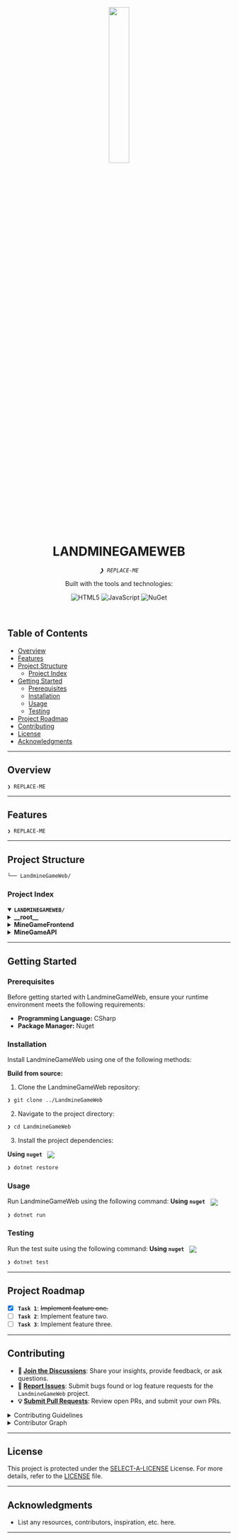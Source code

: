 <p align="center">
    <img src="https://img.icons8.com/external-tal-revivo-regular-tal-revivo/96/external-readme-is-a-easy-to-build-a-developer-hub-that-adapts-to-the-user-logo-regular-tal-revivo.png" align="center" width="30%">
</p>
<p align="center"><h1 align="center">LANDMINEGAMEWEB</h1></p>
<p align="center">
	<em><code>❯ REPLACE-ME</code></em>
</p>
<p align="center">
	<!-- local repository, no metadata badges. --></p>
<p align="center">Built with the tools and technologies:</p>
<p align="center">
	<img src="https://img.shields.io/badge/HTML5-E34F26.svg?style=default&logo=HTML5&logoColor=white" alt="HTML5">
	<img src="https://img.shields.io/badge/JavaScript-F7DF1E.svg?style=default&logo=JavaScript&logoColor=black" alt="JavaScript">
	<img src="https://img.shields.io/badge/NuGet-004880.svg?style=default&logo=NuGet&logoColor=white" alt="NuGet">
</p>
<br>

##  Table of Contents

- [ Overview](#-overview)
- [ Features](#-features)
- [ Project Structure](#-project-structure)
  - [ Project Index](#-project-index)
- [ Getting Started](#-getting-started)
  - [ Prerequisites](#-prerequisites)
  - [ Installation](#-installation)
  - [ Usage](#-usage)
  - [ Testing](#-testing)
- [ Project Roadmap](#-project-roadmap)
- [ Contributing](#-contributing)
- [ License](#-license)
- [ Acknowledgments](#-acknowledgments)

---

##  Overview

<code>❯ REPLACE-ME</code>

---

##  Features

<code>❯ REPLACE-ME</code>

---

##  Project Structure

```sh
└── LandmineGameWeb/
```


###  Project Index
<details open>
	<summary><b><code>LANDMINEGAMEWEB/</code></b></summary>
	<details> <!-- __root__ Submodule -->
		<summary><b>__root__</b></summary>
		<blockquote>
			<table>
			<tr>
				<td><b><a href='/home/runner/work/ReadmeGeneratationAI/ReadmeGeneratationAI/LandmineGameWeb/blob/master/LICENSE.txt'>LICENSE.txt</a></b></td>
				<td><code>❯ REPLACE-ME</code></td>
			</tr>
			</table>
		</blockquote>
	</details>
	<details> <!-- MineGameFrontend Submodule -->
		<summary><b>MineGameFrontend</b></summary>
		<blockquote>
			<table>
			<tr>
				<td><b><a href='/home/runner/work/ReadmeGeneratationAI/ReadmeGeneratationAI/LandmineGameWeb/blob/master/MineGameFrontend/boardDisplay.js'>boardDisplay.js</a></b></td>
				<td><code>❯ REPLACE-ME</code></td>
			</tr>
			<tr>
				<td><b><a href='/home/runner/work/ReadmeGeneratationAI/ReadmeGeneratationAI/LandmineGameWeb/blob/master/MineGameFrontend/landmineGame.js'>landmineGame.js</a></b></td>
				<td><code>❯ REPLACE-ME</code></td>
			</tr>
			<tr>
				<td><b><a href='/home/runner/work/ReadmeGeneratationAI/ReadmeGeneratationAI/LandmineGameWeb/blob/master/MineGameFrontend/landmineGameWebpage.html'>landmineGameWebpage.html</a></b></td>
				<td><code>❯ REPLACE-ME</code></td>
			</tr>
			</table>
		</blockquote>
	</details>
	<details> <!-- MineGameAPI Submodule -->
		<summary><b>MineGameAPI</b></summary>
		<blockquote>
			<table>
			<tr>
				<td><b><a href='/home/runner/work/ReadmeGeneratationAI/ReadmeGeneratationAI/LandmineGameWeb/blob/master/MineGameAPI/MineGameAPI.sln'>MineGameAPI.sln</a></b></td>
				<td><code>❯ REPLACE-ME</code></td>
			</tr>
			</table>
			<details>
				<summary><b>Test</b></summary>
				<blockquote>
					<table>
					<tr>
						<td><b><a href='/home/runner/work/ReadmeGeneratationAI/ReadmeGeneratationAI/LandmineGameWeb/blob/master/MineGameAPI/Test/Test.csproj'>Test.csproj</a></b></td>
						<td><code>❯ REPLACE-ME</code></td>
					</tr>
					<tr>
						<td><b><a href='/home/runner/work/ReadmeGeneratationAI/ReadmeGeneratationAI/LandmineGameWeb/blob/master/MineGameAPI/Test/PlayerTests.cs'>PlayerTests.cs</a></b></td>
						<td><code>❯ REPLACE-ME</code></td>
					</tr>
					<tr>
						<td><b><a href='/home/runner/work/ReadmeGeneratationAI/ReadmeGeneratationAI/LandmineGameWeb/blob/master/MineGameAPI/Test/LandmineGameTests.cs'>LandmineGameTests.cs</a></b></td>
						<td><code>❯ REPLACE-ME</code></td>
					</tr>
					<tr>
						<td><b><a href='/home/runner/work/ReadmeGeneratationAI/ReadmeGeneratationAI/LandmineGameWeb/blob/master/MineGameAPI/Test/RandomGeneratorTests.cs'>RandomGeneratorTests.cs</a></b></td>
						<td><code>❯ REPLACE-ME</code></td>
					</tr>
					<tr>
						<td><b><a href='/home/runner/work/ReadmeGeneratationAI/ReadmeGeneratationAI/LandmineGameWeb/blob/master/MineGameAPI/Test/GlobalUsings.cs'>GlobalUsings.cs</a></b></td>
						<td><code>❯ REPLACE-ME</code></td>
					</tr>
					<tr>
						<td><b><a href='/home/runner/work/ReadmeGeneratationAI/ReadmeGeneratationAI/LandmineGameWeb/blob/master/MineGameAPI/Test/BoardTests.cs'>BoardTests.cs</a></b></td>
						<td><code>❯ REPLACE-ME</code></td>
					</tr>
					</table>
					<details>
						<summary><b>obj</b></summary>
						<blockquote>
							<table>
							<tr>
								<td><b><a href='/home/runner/work/ReadmeGeneratationAI/ReadmeGeneratationAI/LandmineGameWeb/blob/master/MineGameAPI/Test/obj/project.assets.json'>project.assets.json</a></b></td>
								<td><code>❯ REPLACE-ME</code></td>
							</tr>
							<tr>
								<td><b><a href='/home/runner/work/ReadmeGeneratationAI/ReadmeGeneratationAI/LandmineGameWeb/blob/master/MineGameAPI/Test/obj/Testing.csproj.nuget.g.targets'>Testing.csproj.nuget.g.targets</a></b></td>
								<td><code>❯ REPLACE-ME</code></td>
							</tr>
							<tr>
								<td><b><a href='/home/runner/work/ReadmeGeneratationAI/ReadmeGeneratationAI/LandmineGameWeb/blob/master/MineGameAPI/Test/obj/Test.csproj.nuget.dgspec.json'>Test.csproj.nuget.dgspec.json</a></b></td>
								<td><code>❯ REPLACE-ME</code></td>
							</tr>
							<tr>
								<td><b><a href='/home/runner/work/ReadmeGeneratationAI/ReadmeGeneratationAI/LandmineGameWeb/blob/master/MineGameAPI/Test/obj/Testing.csproj.nuget.dgspec.json'>Testing.csproj.nuget.dgspec.json</a></b></td>
								<td><code>❯ REPLACE-ME</code></td>
							</tr>
							<tr>
								<td><b><a href='/home/runner/work/ReadmeGeneratationAI/ReadmeGeneratationAI/LandmineGameWeb/blob/master/MineGameAPI/Test/obj/Testing.csproj.nuget.g.props'>Testing.csproj.nuget.g.props</a></b></td>
								<td><code>❯ REPLACE-ME</code></td>
							</tr>
							<tr>
								<td><b><a href='/home/runner/work/ReadmeGeneratationAI/ReadmeGeneratationAI/LandmineGameWeb/blob/master/MineGameAPI/Test/obj/Test.csproj.nuget.g.targets'>Test.csproj.nuget.g.targets</a></b></td>
								<td><code>❯ REPLACE-ME</code></td>
							</tr>
							<tr>
								<td><b><a href='/home/runner/work/ReadmeGeneratationAI/ReadmeGeneratationAI/LandmineGameWeb/blob/master/MineGameAPI/Test/obj/Test.csproj.nuget.g.props'>Test.csproj.nuget.g.props</a></b></td>
								<td><code>❯ REPLACE-ME</code></td>
							</tr>
							</table>
							<details>
								<summary><b>Debug</b></summary>
								<blockquote>
									<details>
										<summary><b>net8.0</b></summary>
										<blockquote>
											<table>
											<tr>
												<td><b><a href='/home/runner/work/ReadmeGeneratationAI/ReadmeGeneratationAI/LandmineGameWeb/blob/master/MineGameAPI/Test/obj/Debug/net8.0/Test.pdb'>Test.pdb</a></b></td>
												<td><code>❯ REPLACE-ME</code></td>
											</tr>
											<tr>
												<td><b><a href='/home/runner/work/ReadmeGeneratationAI/ReadmeGeneratationAI/LandmineGameWeb/blob/master/MineGameAPI/Test/obj/Debug/net8.0/Testing.GlobalUsings.g.cs'>Testing.GlobalUsings.g.cs</a></b></td>
												<td><code>❯ REPLACE-ME</code></td>
											</tr>
											<tr>
												<td><b><a href='/home/runner/work/ReadmeGeneratationAI/ReadmeGeneratationAI/LandmineGameWeb/blob/master/MineGameAPI/Test/obj/Debug/net8.0/Testing.csproj.BuildWithSkipAnalyzers'>Testing.csproj.BuildWithSkipAnalyzers</a></b></td>
												<td><code>❯ REPLACE-ME</code></td>
											</tr>
											<tr>
												<td><b><a href='/home/runner/work/ReadmeGeneratationAI/ReadmeGeneratationAI/LandmineGameWeb/blob/master/MineGameAPI/Test/obj/Debug/net8.0/Test.csproj.CopyComplete'>Test.csproj.CopyComplete</a></b></td>
												<td><code>❯ REPLACE-ME</code></td>
											</tr>
											<tr>
												<td><b><a href='/home/runner/work/ReadmeGeneratationAI/ReadmeGeneratationAI/LandmineGameWeb/blob/master/MineGameAPI/Test/obj/Debug/net8.0/Test.csproj.FileListAbsolute.txt'>Test.csproj.FileListAbsolute.txt</a></b></td>
												<td><code>❯ REPLACE-ME</code></td>
											</tr>
											<tr>
												<td><b><a href='/home/runner/work/ReadmeGeneratationAI/ReadmeGeneratationAI/LandmineGameWeb/blob/master/MineGameAPI/Test/obj/Debug/net8.0/Test.GlobalUsings.g.cs'>Test.GlobalUsings.g.cs</a></b></td>
												<td><code>❯ REPLACE-ME</code></td>
											</tr>
											<tr>
												<td><b><a href='/home/runner/work/ReadmeGeneratationAI/ReadmeGeneratationAI/LandmineGameWeb/blob/master/MineGameAPI/Test/obj/Debug/net8.0/Testing.AssemblyInfo.cs'>Testing.AssemblyInfo.cs</a></b></td>
												<td><code>❯ REPLACE-ME</code></td>
											</tr>
											<tr>
												<td><b><a href='/home/runner/work/ReadmeGeneratationAI/ReadmeGeneratationAI/LandmineGameWeb/blob/master/MineGameAPI/Test/obj/Debug/net8.0/Test.GeneratedMSBuildEditorConfig.editorconfig'>Test.GeneratedMSBuildEditorConfig.editorconfig</a></b></td>
												<td><code>❯ REPLACE-ME</code></td>
											</tr>
											<tr>
												<td><b><a href='/home/runner/work/ReadmeGeneratationAI/ReadmeGeneratationAI/LandmineGameWeb/blob/master/MineGameAPI/Test/obj/Debug/net8.0/Testing.pdb'>Testing.pdb</a></b></td>
												<td><code>❯ REPLACE-ME</code></td>
											</tr>
											<tr>
												<td><b><a href='/home/runner/work/ReadmeGeneratationAI/ReadmeGeneratationAI/LandmineGameWeb/blob/master/MineGameAPI/Test/obj/Debug/net8.0/Testing.csproj.CopyComplete'>Testing.csproj.CopyComplete</a></b></td>
												<td><code>❯ REPLACE-ME</code></td>
											</tr>
											<tr>
												<td><b><a href='/home/runner/work/ReadmeGeneratationAI/ReadmeGeneratationAI/LandmineGameWeb/blob/master/MineGameAPI/Test/obj/Debug/net8.0/Testing.GeneratedMSBuildEditorConfig.editorconfig'>Testing.GeneratedMSBuildEditorConfig.editorconfig</a></b></td>
												<td><code>❯ REPLACE-ME</code></td>
											</tr>
											<tr>
												<td><b><a href='/home/runner/work/ReadmeGeneratationAI/ReadmeGeneratationAI/LandmineGameWeb/blob/master/MineGameAPI/Test/obj/Debug/net8.0/Test.AssemblyInfo.cs'>Test.AssemblyInfo.cs</a></b></td>
												<td><code>❯ REPLACE-ME</code></td>
											</tr>
											<tr>
												<td><b><a href='/home/runner/work/ReadmeGeneratationAI/ReadmeGeneratationAI/LandmineGameWeb/blob/master/MineGameAPI/Test/obj/Debug/net8.0/Testing.csproj.FileListAbsolute.txt'>Testing.csproj.FileListAbsolute.txt</a></b></td>
												<td><code>❯ REPLACE-ME</code></td>
											</tr>
											<tr>
												<td><b><a href='/home/runner/work/ReadmeGeneratationAI/ReadmeGeneratationAI/LandmineGameWeb/blob/master/MineGameAPI/Test/obj/Debug/net8.0/.NETCoreApp,Version=v8.0.AssemblyAttributes.cs'>.NETCoreApp,Version=v8.0.AssemblyAttributes.cs</a></b></td>
												<td><code>❯ REPLACE-ME</code></td>
											</tr>
											<tr>
												<td><b><a href='/home/runner/work/ReadmeGeneratationAI/ReadmeGeneratationAI/LandmineGameWeb/blob/master/MineGameAPI/Test/obj/Debug/net8.0/Test.csproj.BuildWithSkipAnalyzers'>Test.csproj.BuildWithSkipAnalyzers</a></b></td>
												<td><code>❯ REPLACE-ME</code></td>
											</tr>
											</table>
										</blockquote>
									</details>
								</blockquote>
							</details>
						</blockquote>
					</details>
					<details>
						<summary><b>Source</b></summary>
						<blockquote>
							<table>
							<tr>
								<td><b><a href='/home/runner/work/ReadmeGeneratationAI/ReadmeGeneratationAI/LandmineGameWeb/blob/master/MineGameAPI/Test/Source/Board.cs'>Board.cs</a></b></td>
								<td><code>❯ REPLACE-ME</code></td>
							</tr>
							<tr>
								<td><b><a href='/home/runner/work/ReadmeGeneratationAI/ReadmeGeneratationAI/LandmineGameWeb/blob/master/MineGameAPI/Test/Source/RandomGenerator.cs'>RandomGenerator.cs</a></b></td>
								<td><code>❯ REPLACE-ME</code></td>
							</tr>
							<tr>
								<td><b><a href='/home/runner/work/ReadmeGeneratationAI/ReadmeGeneratationAI/LandmineGameWeb/blob/master/MineGameAPI/Test/Source/LandmineGame.cs'>LandmineGame.cs</a></b></td>
								<td><code>❯ REPLACE-ME</code></td>
							</tr>
							<tr>
								<td><b><a href='/home/runner/work/ReadmeGeneratationAI/ReadmeGeneratationAI/LandmineGameWeb/blob/master/MineGameAPI/Test/Source/Player.cs'>Player.cs</a></b></td>
								<td><code>❯ REPLACE-ME</code></td>
							</tr>
							</table>
						</blockquote>
					</details>
					<details>
						<summary><b>bin</b></summary>
						<blockquote>
							<details>
								<summary><b>Debug</b></summary>
								<blockquote>
									<details>
										<summary><b>net8.0</b></summary>
										<blockquote>
											<table>
											<tr>
												<td><b><a href='/home/runner/work/ReadmeGeneratationAI/ReadmeGeneratationAI/LandmineGameWeb/blob/master/MineGameAPI/Test/bin/Debug/net8.0/Test.pdb'>Test.pdb</a></b></td>
												<td><code>❯ REPLACE-ME</code></td>
											</tr>
											<tr>
												<td><b><a href='/home/runner/work/ReadmeGeneratationAI/ReadmeGeneratationAI/LandmineGameWeb/blob/master/MineGameAPI/Test/bin/Debug/net8.0/Test.runtimeconfig.json'>Test.runtimeconfig.json</a></b></td>
												<td><code>❯ REPLACE-ME</code></td>
											</tr>
											<tr>
												<td><b><a href='/home/runner/work/ReadmeGeneratationAI/ReadmeGeneratationAI/LandmineGameWeb/blob/master/MineGameAPI/Test/bin/Debug/net8.0/Testing.pdb'>Testing.pdb</a></b></td>
												<td><code>❯ REPLACE-ME</code></td>
											</tr>
											<tr>
												<td><b><a href='/home/runner/work/ReadmeGeneratationAI/ReadmeGeneratationAI/LandmineGameWeb/blob/master/MineGameAPI/Test/bin/Debug/net8.0/Test.deps.json'>Test.deps.json</a></b></td>
												<td><code>❯ REPLACE-ME</code></td>
											</tr>
											<tr>
												<td><b><a href='/home/runner/work/ReadmeGeneratationAI/ReadmeGeneratationAI/LandmineGameWeb/blob/master/MineGameAPI/Test/bin/Debug/net8.0/Testing.deps.json'>Testing.deps.json</a></b></td>
												<td><code>❯ REPLACE-ME</code></td>
											</tr>
											<tr>
												<td><b><a href='/home/runner/work/ReadmeGeneratationAI/ReadmeGeneratationAI/LandmineGameWeb/blob/master/MineGameAPI/Test/bin/Debug/net8.0/Testing.runtimeconfig.json'>Testing.runtimeconfig.json</a></b></td>
												<td><code>❯ REPLACE-ME</code></td>
											</tr>
											</table>
										</blockquote>
									</details>
								</blockquote>
							</details>
						</blockquote>
					</details>
				</blockquote>
			</details>
			<details>
				<summary><b>MineGameAPI</b></summary>
				<blockquote>
					<table>
					<tr>
						<td><b><a href='/home/runner/work/ReadmeGeneratationAI/ReadmeGeneratationAI/LandmineGameWeb/blob/master/MineGameAPI/MineGameAPI/appsettings.Development.json'>appsettings.Development.json</a></b></td>
						<td><code>❯ REPLACE-ME</code></td>
					</tr>
					<tr>
						<td><b><a href='/home/runner/work/ReadmeGeneratationAI/ReadmeGeneratationAI/LandmineGameWeb/blob/master/MineGameAPI/MineGameAPI/appsettings.json'>appsettings.json</a></b></td>
						<td><code>❯ REPLACE-ME</code></td>
					</tr>
					<tr>
						<td><b><a href='/home/runner/work/ReadmeGeneratationAI/ReadmeGeneratationAI/LandmineGameWeb/blob/master/MineGameAPI/MineGameAPI/Program.cs'>Program.cs</a></b></td>
						<td><code>❯ REPLACE-ME</code></td>
					</tr>
					<tr>
						<td><b><a href='/home/runner/work/ReadmeGeneratationAI/ReadmeGeneratationAI/LandmineGameWeb/blob/master/MineGameAPI/MineGameAPI/MineGameAPI.csproj'>MineGameAPI.csproj</a></b></td>
						<td><code>❯ REPLACE-ME</code></td>
					</tr>
					<tr>
						<td><b><a href='/home/runner/work/ReadmeGeneratationAI/ReadmeGeneratationAI/LandmineGameWeb/blob/master/MineGameAPI/MineGameAPI/MineGameAPI.csproj.user'>MineGameAPI.csproj.user</a></b></td>
						<td><code>❯ REPLACE-ME</code></td>
					</tr>
					</table>
					<details>
						<summary><b>obj</b></summary>
						<blockquote>
							<table>
							<tr>
								<td><b><a href='/home/runner/work/ReadmeGeneratationAI/ReadmeGeneratationAI/LandmineGameWeb/blob/master/MineGameAPI/MineGameAPI/obj/MineGameAPI.csproj.nuget.g.targets'>MineGameAPI.csproj.nuget.g.targets</a></b></td>
								<td><code>❯ REPLACE-ME</code></td>
							</tr>
							<tr>
								<td><b><a href='/home/runner/work/ReadmeGeneratationAI/ReadmeGeneratationAI/LandmineGameWeb/blob/master/MineGameAPI/MineGameAPI/obj/project.assets.json'>project.assets.json</a></b></td>
								<td><code>❯ REPLACE-ME</code></td>
							</tr>
							<tr>
								<td><b><a href='/home/runner/work/ReadmeGeneratationAI/ReadmeGeneratationAI/LandmineGameWeb/blob/master/MineGameAPI/MineGameAPI/obj/MineGameAPI.csproj.nuget.g.props'>MineGameAPI.csproj.nuget.g.props</a></b></td>
								<td><code>❯ REPLACE-ME</code></td>
							</tr>
							<tr>
								<td><b><a href='/home/runner/work/ReadmeGeneratationAI/ReadmeGeneratationAI/LandmineGameWeb/blob/master/MineGameAPI/MineGameAPI/obj/MineGameAPI.csproj.nuget.dgspec.json'>MineGameAPI.csproj.nuget.dgspec.json</a></b></td>
								<td><code>❯ REPLACE-ME</code></td>
							</tr>
							</table>
							<details>
								<summary><b>Debug</b></summary>
								<blockquote>
									<details>
										<summary><b>net8.0</b></summary>
										<blockquote>
											<table>
											<tr>
												<td><b><a href='/home/runner/work/ReadmeGeneratationAI/ReadmeGeneratationAI/LandmineGameWeb/blob/master/MineGameAPI/MineGameAPI/obj/Debug/net8.0/MineGameAPI.csproj.CopyComplete'>MineGameAPI.csproj.CopyComplete</a></b></td>
												<td><code>❯ REPLACE-ME</code></td>
											</tr>
											<tr>
												<td><b><a href='/home/runner/work/ReadmeGeneratationAI/ReadmeGeneratationAI/LandmineGameWeb/blob/master/MineGameAPI/MineGameAPI/obj/Debug/net8.0/staticwebassets.build.json'>staticwebassets.build.json</a></b></td>
												<td><code>❯ REPLACE-ME</code></td>
											</tr>
											<tr>
												<td><b><a href='/home/runner/work/ReadmeGeneratationAI/ReadmeGeneratationAI/LandmineGameWeb/blob/master/MineGameAPI/MineGameAPI/obj/Debug/net8.0/MineGameAPI.MvcApplicationPartsAssemblyInfo.cs'>MineGameAPI.MvcApplicationPartsAssemblyInfo.cs</a></b></td>
												<td><code>❯ REPLACE-ME</code></td>
											</tr>
											<tr>
												<td><b><a href='/home/runner/work/ReadmeGeneratationAI/ReadmeGeneratationAI/LandmineGameWeb/blob/master/MineGameAPI/MineGameAPI/obj/Debug/net8.0/MineGameAPI.csproj.FileListAbsolute.txt'>MineGameAPI.csproj.FileListAbsolute.txt</a></b></td>
												<td><code>❯ REPLACE-ME</code></td>
											</tr>
											<tr>
												<td><b><a href='/home/runner/work/ReadmeGeneratationAI/ReadmeGeneratationAI/LandmineGameWeb/blob/master/MineGameAPI/MineGameAPI/obj/Debug/net8.0/MineGameAPI.GeneratedMSBuildEditorConfig.editorconfig'>MineGameAPI.GeneratedMSBuildEditorConfig.editorconfig</a></b></td>
												<td><code>❯ REPLACE-ME</code></td>
											</tr>
											<tr>
												<td><b><a href='/home/runner/work/ReadmeGeneratationAI/ReadmeGeneratationAI/LandmineGameWeb/blob/master/MineGameAPI/MineGameAPI/obj/Debug/net8.0/MineGameAPI.csproj.BuildWithSkipAnalyzers'>MineGameAPI.csproj.BuildWithSkipAnalyzers</a></b></td>
												<td><code>❯ REPLACE-ME</code></td>
											</tr>
											<tr>
												<td><b><a href='/home/runner/work/ReadmeGeneratationAI/ReadmeGeneratationAI/LandmineGameWeb/blob/master/MineGameAPI/MineGameAPI/obj/Debug/net8.0/MineGameAPI.AssemblyInfo.cs'>MineGameAPI.AssemblyInfo.cs</a></b></td>
												<td><code>❯ REPLACE-ME</code></td>
											</tr>
											<tr>
												<td><b><a href='/home/runner/work/ReadmeGeneratationAI/ReadmeGeneratationAI/LandmineGameWeb/blob/master/MineGameAPI/MineGameAPI/obj/Debug/net8.0/.NETCoreApp,Version=v8.0.AssemblyAttributes.cs'>.NETCoreApp,Version=v8.0.AssemblyAttributes.cs</a></b></td>
												<td><code>❯ REPLACE-ME</code></td>
											</tr>
											<tr>
												<td><b><a href='/home/runner/work/ReadmeGeneratationAI/ReadmeGeneratationAI/LandmineGameWeb/blob/master/MineGameAPI/MineGameAPI/obj/Debug/net8.0/MineGameAPI.GlobalUsings.g.cs'>MineGameAPI.GlobalUsings.g.cs</a></b></td>
												<td><code>❯ REPLACE-ME</code></td>
											</tr>
											<tr>
												<td><b><a href='/home/runner/work/ReadmeGeneratationAI/ReadmeGeneratationAI/LandmineGameWeb/blob/master/MineGameAPI/MineGameAPI/obj/Debug/net8.0/MineGameAPI.pdb'>MineGameAPI.pdb</a></b></td>
												<td><code>❯ REPLACE-ME</code></td>
											</tr>
											</table>
											<details>
												<summary><b>staticwebassets</b></summary>
												<blockquote>
													<table>
													<tr>
														<td><b><a href='/home/runner/work/ReadmeGeneratationAI/ReadmeGeneratationAI/LandmineGameWeb/blob/master/MineGameAPI/MineGameAPI/obj/Debug/net8.0/staticwebassets/msbuild.buildTransitive.MineGameAPI.props'>msbuild.buildTransitive.MineGameAPI.props</a></b></td>
														<td><code>❯ REPLACE-ME</code></td>
													</tr>
													<tr>
														<td><b><a href='/home/runner/work/ReadmeGeneratationAI/ReadmeGeneratationAI/LandmineGameWeb/blob/master/MineGameAPI/MineGameAPI/obj/Debug/net8.0/staticwebassets/msbuild.buildMultiTargeting.MineGameAPI.props'>msbuild.buildMultiTargeting.MineGameAPI.props</a></b></td>
														<td><code>❯ REPLACE-ME</code></td>
													</tr>
													<tr>
														<td><b><a href='/home/runner/work/ReadmeGeneratationAI/ReadmeGeneratationAI/LandmineGameWeb/blob/master/MineGameAPI/MineGameAPI/obj/Debug/net8.0/staticwebassets/msbuild.build.MineGameAPI.props'>msbuild.build.MineGameAPI.props</a></b></td>
														<td><code>❯ REPLACE-ME</code></td>
													</tr>
													</table>
												</blockquote>
											</details>
										</blockquote>
									</details>
								</blockquote>
							</details>
						</blockquote>
					</details>
					<details>
						<summary><b>Controllers</b></summary>
						<blockquote>
							<table>
							<tr>
								<td><b><a href='/home/runner/work/ReadmeGeneratationAI/ReadmeGeneratationAI/LandmineGameWeb/blob/master/MineGameAPI/MineGameAPI/Controllers/MineGameController.cs'>MineGameController.cs</a></b></td>
								<td><code>❯ REPLACE-ME</code></td>
							</tr>
							</table>
						</blockquote>
					</details>
					<details>
						<summary><b>bin</b></summary>
						<blockquote>
							<details>
								<summary><b>Debug</b></summary>
								<blockquote>
									<details>
										<summary><b>net8.0</b></summary>
										<blockquote>
											<table>
											<tr>
												<td><b><a href='/home/runner/work/ReadmeGeneratationAI/ReadmeGeneratationAI/LandmineGameWeb/blob/master/MineGameAPI/MineGameAPI/bin/Debug/net8.0/Test.pdb'>Test.pdb</a></b></td>
												<td><code>❯ REPLACE-ME</code></td>
											</tr>
											<tr>
												<td><b><a href='/home/runner/work/ReadmeGeneratationAI/ReadmeGeneratationAI/LandmineGameWeb/blob/master/MineGameAPI/MineGameAPI/bin/Debug/net8.0/Test.runtimeconfig.json'>Test.runtimeconfig.json</a></b></td>
												<td><code>❯ REPLACE-ME</code></td>
											</tr>
											<tr>
												<td><b><a href='/home/runner/work/ReadmeGeneratationAI/ReadmeGeneratationAI/LandmineGameWeb/blob/master/MineGameAPI/MineGameAPI/bin/Debug/net8.0/Test.deps.json'>Test.deps.json</a></b></td>
												<td><code>❯ REPLACE-ME</code></td>
											</tr>
											<tr>
												<td><b><a href='/home/runner/work/ReadmeGeneratationAI/ReadmeGeneratationAI/LandmineGameWeb/blob/master/MineGameAPI/MineGameAPI/bin/Debug/net8.0/appsettings.Development.json'>appsettings.Development.json</a></b></td>
												<td><code>❯ REPLACE-ME</code></td>
											</tr>
											<tr>
												<td><b><a href='/home/runner/work/ReadmeGeneratationAI/ReadmeGeneratationAI/LandmineGameWeb/blob/master/MineGameAPI/MineGameAPI/bin/Debug/net8.0/appsettings.json'>appsettings.json</a></b></td>
												<td><code>❯ REPLACE-ME</code></td>
											</tr>
											<tr>
												<td><b><a href='/home/runner/work/ReadmeGeneratationAI/ReadmeGeneratationAI/LandmineGameWeb/blob/master/MineGameAPI/MineGameAPI/bin/Debug/net8.0/MineGameAPI.runtimeconfig.json'>MineGameAPI.runtimeconfig.json</a></b></td>
												<td><code>❯ REPLACE-ME</code></td>
											</tr>
											<tr>
												<td><b><a href='/home/runner/work/ReadmeGeneratationAI/ReadmeGeneratationAI/LandmineGameWeb/blob/master/MineGameAPI/MineGameAPI/bin/Debug/net8.0/MineGameAPI.deps.json'>MineGameAPI.deps.json</a></b></td>
												<td><code>❯ REPLACE-ME</code></td>
											</tr>
											<tr>
												<td><b><a href='/home/runner/work/ReadmeGeneratationAI/ReadmeGeneratationAI/LandmineGameWeb/blob/master/MineGameAPI/MineGameAPI/bin/Debug/net8.0/MineGameAPI.pdb'>MineGameAPI.pdb</a></b></td>
												<td><code>❯ REPLACE-ME</code></td>
											</tr>
											</table>
										</blockquote>
									</details>
								</blockquote>
							</details>
						</blockquote>
					</details>
					<details>
						<summary><b>Properties</b></summary>
						<blockquote>
							<table>
							<tr>
								<td><b><a href='/home/runner/work/ReadmeGeneratationAI/ReadmeGeneratationAI/LandmineGameWeb/blob/master/MineGameAPI/MineGameAPI/Properties/launchSettings.json'>launchSettings.json</a></b></td>
								<td><code>❯ REPLACE-ME</code></td>
							</tr>
							</table>
						</blockquote>
					</details>
				</blockquote>
			</details>
			<details>
				<summary><b>.vs</b></summary>
				<blockquote>
					<details>
						<summary><b>MineGameAPI</b></summary>
						<blockquote>
							<details>
								<summary><b>config</b></summary>
								<blockquote>
									<table>
									<tr>
										<td><b><a href='/home/runner/work/ReadmeGeneratationAI/ReadmeGeneratationAI/LandmineGameWeb/blob/master/MineGameAPI/.vs/MineGameAPI/config/applicationhost.config'>applicationhost.config</a></b></td>
										<td><code>❯ REPLACE-ME</code></td>
									</tr>
									</table>
								</blockquote>
							</details>
							<details>
								<summary><b>FileContentIndex</b></summary>
								<blockquote>
									<table>
									<tr>
										<td><b><a href='/home/runner/work/ReadmeGeneratationAI/ReadmeGeneratationAI/LandmineGameWeb/blob/master/MineGameAPI/.vs/MineGameAPI/FileContentIndex/00c0a3ad-f873-4066-b6d3-a281445c1896.vsidx'>00c0a3ad-f873-4066-b6d3-a281445c1896.vsidx</a></b></td>
										<td><code>❯ REPLACE-ME</code></td>
									</tr>
									<tr>
										<td><b><a href='/home/runner/work/ReadmeGeneratationAI/ReadmeGeneratationAI/LandmineGameWeb/blob/master/MineGameAPI/.vs/MineGameAPI/FileContentIndex/7126ad13-d843-485a-bde2-7c00fb50b955.vsidx'>7126ad13-d843-485a-bde2-7c00fb50b955.vsidx</a></b></td>
										<td><code>❯ REPLACE-ME</code></td>
									</tr>
									<tr>
										<td><b><a href='/home/runner/work/ReadmeGeneratationAI/ReadmeGeneratationAI/LandmineGameWeb/blob/master/MineGameAPI/.vs/MineGameAPI/FileContentIndex/e1751922-9bf0-409f-a467-da43eec6839b.vsidx'>e1751922-9bf0-409f-a467-da43eec6839b.vsidx</a></b></td>
										<td><code>❯ REPLACE-ME</code></td>
									</tr>
									<tr>
										<td><b><a href='/home/runner/work/ReadmeGeneratationAI/ReadmeGeneratationAI/LandmineGameWeb/blob/master/MineGameAPI/.vs/MineGameAPI/FileContentIndex/2f695f90-4938-4713-99fa-c78fa729a719.vsidx'>2f695f90-4938-4713-99fa-c78fa729a719.vsidx</a></b></td>
										<td><code>❯ REPLACE-ME</code></td>
									</tr>
									<tr>
										<td><b><a href='/home/runner/work/ReadmeGeneratationAI/ReadmeGeneratationAI/LandmineGameWeb/blob/master/MineGameAPI/.vs/MineGameAPI/FileContentIndex/280bf942-3375-4375-8c0c-886002e733d2.vsidx'>280bf942-3375-4375-8c0c-886002e733d2.vsidx</a></b></td>
										<td><code>❯ REPLACE-ME</code></td>
									</tr>
									</table>
								</blockquote>
							</details>
							<details>
								<summary><b>v17</b></summary>
								<blockquote>
									<table>
									<tr>
										<td><b><a href='/home/runner/work/ReadmeGeneratationAI/ReadmeGeneratationAI/LandmineGameWeb/blob/master/MineGameAPI/.vs/MineGameAPI/v17/.futdcache.v2'>.futdcache.v2</a></b></td>
										<td><code>❯ REPLACE-ME</code></td>
									</tr>
									<tr>
										<td><b><a href='/home/runner/work/ReadmeGeneratationAI/ReadmeGeneratationAI/LandmineGameWeb/blob/master/MineGameAPI/.vs/MineGameAPI/v17/.suo'>.suo</a></b></td>
										<td><code>❯ REPLACE-ME</code></td>
									</tr>
									</table>
									<details>
										<summary><b>TestStore</b></summary>
										<blockquote>
											<details>
												<summary><b>0</b></summary>
												<blockquote>
													<table>
													<tr>
														<td><b><a href='/home/runner/work/ReadmeGeneratationAI/ReadmeGeneratationAI/LandmineGameWeb/blob/master/MineGameAPI/.vs/MineGameAPI/v17/TestStore/0/testlog.manifest'>testlog.manifest</a></b></td>
														<td><code>❯ REPLACE-ME</code></td>
													</tr>
													<tr>
														<td><b><a href='/home/runner/work/ReadmeGeneratationAI/ReadmeGeneratationAI/LandmineGameWeb/blob/master/MineGameAPI/.vs/MineGameAPI/v17/TestStore/0/009.testlog'>009.testlog</a></b></td>
														<td><code>❯ REPLACE-ME</code></td>
													</tr>
													</table>
												</blockquote>
											</details>
										</blockquote>
									</details>
								</blockquote>
							</details>
							<details>
								<summary><b>DesignTimeBuild</b></summary>
								<blockquote>
									<table>
									<tr>
										<td><b><a href='/home/runner/work/ReadmeGeneratationAI/ReadmeGeneratationAI/LandmineGameWeb/blob/master/MineGameAPI/.vs/MineGameAPI/DesignTimeBuild/.dtbcache.v2'>.dtbcache.v2</a></b></td>
										<td><code>❯ REPLACE-ME</code></td>
									</tr>
									</table>
								</blockquote>
							</details>
						</blockquote>
					</details>
					<details>
						<summary><b>ProjectEvaluation</b></summary>
						<blockquote>
							<table>
							<tr>
								<td><b><a href='/home/runner/work/ReadmeGeneratationAI/ReadmeGeneratationAI/LandmineGameWeb/blob/master/MineGameAPI/.vs/ProjectEvaluation/minegameapi.metadata.v7.bin'>minegameapi.metadata.v7.bin</a></b></td>
								<td><code>❯ REPLACE-ME</code></td>
							</tr>
							<tr>
								<td><b><a href='/home/runner/work/ReadmeGeneratationAI/ReadmeGeneratationAI/LandmineGameWeb/blob/master/MineGameAPI/.vs/ProjectEvaluation/minegameapi.projects.v7.bin'>minegameapi.projects.v7.bin</a></b></td>
								<td><code>❯ REPLACE-ME</code></td>
							</tr>
							</table>
						</blockquote>
					</details>
				</blockquote>
			</details>
		</blockquote>
	</details>
</details>

---
##  Getting Started

###  Prerequisites

Before getting started with LandmineGameWeb, ensure your runtime environment meets the following requirements:

- **Programming Language:** CSharp
- **Package Manager:** Nuget


###  Installation

Install LandmineGameWeb using one of the following methods:

**Build from source:**

1. Clone the LandmineGameWeb repository:
```sh
❯ git clone ../LandmineGameWeb
```

2. Navigate to the project directory:
```sh
❯ cd LandmineGameWeb
```

3. Install the project dependencies:


**Using `nuget`** &nbsp; [<img align="center" src="https://img.shields.io/badge/C%23-239120.svg?style={badge_style}&logo=c-sharp&logoColor=white" />](https://docs.microsoft.com/en-us/dotnet/csharp/)

```sh
❯ dotnet restore
```




###  Usage
Run LandmineGameWeb using the following command:
**Using `nuget`** &nbsp; [<img align="center" src="https://img.shields.io/badge/C%23-239120.svg?style={badge_style}&logo=c-sharp&logoColor=white" />](https://docs.microsoft.com/en-us/dotnet/csharp/)

```sh
❯ dotnet run
```


###  Testing
Run the test suite using the following command:
**Using `nuget`** &nbsp; [<img align="center" src="https://img.shields.io/badge/C%23-239120.svg?style={badge_style}&logo=c-sharp&logoColor=white" />](https://docs.microsoft.com/en-us/dotnet/csharp/)

```sh
❯ dotnet test
```


---
##  Project Roadmap

- [X] **`Task 1`**: <strike>Implement feature one.</strike>
- [ ] **`Task 2`**: Implement feature two.
- [ ] **`Task 3`**: Implement feature three.

---

##  Contributing

- **💬 [Join the Discussions](https://LOCAL/ReadmeGeneratationAI/LandmineGameWeb/discussions)**: Share your insights, provide feedback, or ask questions.
- **🐛 [Report Issues](https://LOCAL/ReadmeGeneratationAI/LandmineGameWeb/issues)**: Submit bugs found or log feature requests for the `LandmineGameWeb` project.
- **💡 [Submit Pull Requests](https://LOCAL/ReadmeGeneratationAI/LandmineGameWeb/blob/main/CONTRIBUTING.md)**: Review open PRs, and submit your own PRs.

<details closed>
<summary>Contributing Guidelines</summary>

1. **Fork the Repository**: Start by forking the project repository to your LOCAL account.
2. **Clone Locally**: Clone the forked repository to your local machine using a git client.
   ```sh
   git clone /home/runner/work/ReadmeGeneratationAI/ReadmeGeneratationAI/LandmineGameWeb
   ```
3. **Create a New Branch**: Always work on a new branch, giving it a descriptive name.
   ```sh
   git checkout -b new-feature-x
   ```
4. **Make Your Changes**: Develop and test your changes locally.
5. **Commit Your Changes**: Commit with a clear message describing your updates.
   ```sh
   git commit -m 'Implemented new feature x.'
   ```
6. **Push to LOCAL**: Push the changes to your forked repository.
   ```sh
   git push origin new-feature-x
   ```
7. **Submit a Pull Request**: Create a PR against the original project repository. Clearly describe the changes and their motivations.
8. **Review**: Once your PR is reviewed and approved, it will be merged into the main branch. Congratulations on your contribution!
</details>

<details closed>
<summary>Contributor Graph</summary>
<br>
<p align="left">
   <a href="https://LOCAL{/ReadmeGeneratationAI/LandmineGameWeb/}graphs/contributors">
      <img src="https://contrib.rocks/image?repo=ReadmeGeneratationAI/LandmineGameWeb">
   </a>
</p>
</details>

---

##  License

This project is protected under the [SELECT-A-LICENSE](https://choosealicense.com/licenses) License. For more details, refer to the [LICENSE](https://choosealicense.com/licenses/) file.

---

##  Acknowledgments

- List any resources, contributors, inspiration, etc. here.

---
